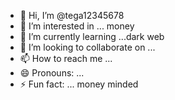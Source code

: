 - 👋 Hi, I’m @tega12345678
- 👀 I’m interested in ... money 
- 🌱 I’m currently learning ...dark web
- 💞️ I’m looking to collaborate on ...
- 📫 How to reach me ...
- 😄 Pronouns: ...
- ⚡ Fun fact: ... money minded 

<!---
tega12345678/tega12345678 is a ✨ special ✨ repository because its `README.md` (this file) appears on your GitHub profile.
You can click the Preview link to take a look at your changes.
--->
